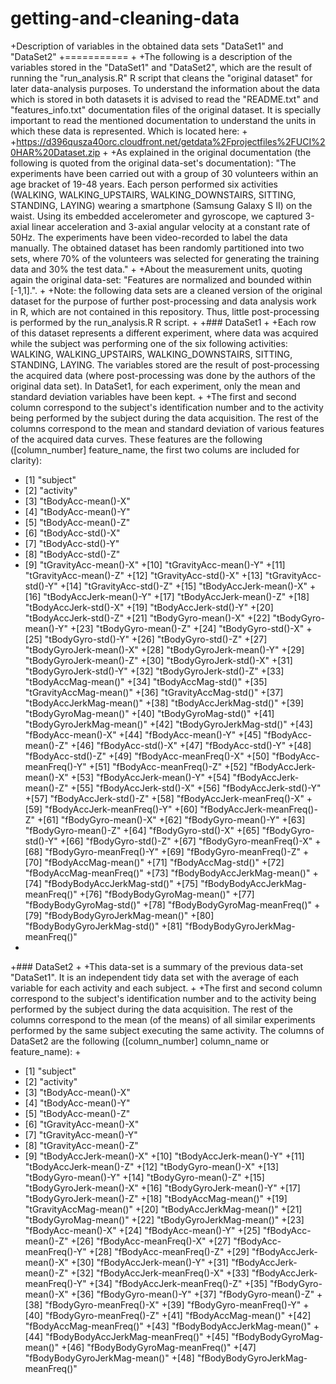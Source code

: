 getting-and-cleaning-data
=========================
+Description of variables in the obtained data sets "DataSet1" and "DataSet2"
+===========
+
+The following is a description of the variables stored in the "DataSet1" and "DataSet2", which are the result of running the "run_analysis.R" R script that cleans the "original dataset" for later data-analysis purposes. To understand the information about the data which is stored in both datasets it is advised to read the "README.txt" and "features_info.txt" documentation files of the original dataset. It is specially important to read the mentioned documentation to understand the units in which these data is represented. Which is located here:
+
+https://d396qusza40orc.cloudfront.net/getdata%2Fprojectfiles%2FUCI%20HAR%20Dataset.zip
+
+As explained in the original documentation (the following is quoted from the original data-set's documentation): "The experiments have been carried out with a group of 30 volunteers within an age bracket of 19-48 years. Each person performed six activities (WALKING, WALKING_UPSTAIRS, WALKING_DOWNSTAIRS, SITTING, STANDING, LAYING) wearing a smartphone (Samsung Galaxy S II) on the waist. Using its embedded accelerometer and gyroscope, we captured 3-axial linear acceleration and 3-axial angular velocity at a constant rate of 50Hz. The experiments have been video-recorded to label the data manually. The obtained dataset has been randomly partitioned into two sets, where 70% of the volunteers was selected for generating the training data and 30% the test data."
+
+About the measurement units, quoting again the original data-set: "Features are normalized and bounded within [-1,1].".
+
+Note: the following data sets are a cleaned version of the original dataset for the purpose of further post-processing and data analysis work in R, which are not contained in this repository. Thus, little post-processing is performed by the run_analysis.R R script.
+
+### DataSet1
+
+Each row of this dataset represents a different experiment, where data was acquired while the subject was performing one of the six following activities: WALKING, WALKING_UPSTAIRS, WALKING_DOWNSTAIRS, SITTING, STANDING, LAYING. The variables stored are the result of post-processing the acquired data (where post-processing was done by the authors of the original data set). In DataSet1, for each experiment, only the mean and standard deviation variables have been kept.
+
+The first and second column correspond to the subject's identification number and to the activity being performed by the subject during the data acquisition. The rest of the columns correspond to the mean and standard deviation of various features of the acquired data curves. These features are the following ([column_number] feature_name, the first two colums are included for clarity):
+ [1] "subject"
+ [2] "activity"
+ [3] "tBodyAcc-mean()-X"
+ [4] "tBodyAcc-mean()-Y"
+ [5] "tBodyAcc-mean()-Z"
+ [6] "tBodyAcc-std()-X"
+ [7] "tBodyAcc-std()-Y"
+ [8] "tBodyAcc-std()-Z"
+ [9] "tGravityAcc-mean()-X"
+[10] "tGravityAcc-mean()-Y"
+[11] "tGravityAcc-mean()-Z"
+[12] "tGravityAcc-std()-X"
+[13] "tGravityAcc-std()-Y"
+[14] "tGravityAcc-std()-Z"
+[15] "tBodyAccJerk-mean()-X"
+[16] "tBodyAccJerk-mean()-Y"
+[17] "tBodyAccJerk-mean()-Z"
+[18] "tBodyAccJerk-std()-X"
+[19] "tBodyAccJerk-std()-Y"
+[20] "tBodyAccJerk-std()-Z"
+[21] "tBodyGyro-mean()-X"
+[22] "tBodyGyro-mean()-Y"
+[23] "tBodyGyro-mean()-Z"
+[24] "tBodyGyro-std()-X"
+[25] "tBodyGyro-std()-Y"
+[26] "tBodyGyro-std()-Z"
+[27] "tBodyGyroJerk-mean()-X"
+[28] "tBodyGyroJerk-mean()-Y"
+[29] "tBodyGyroJerk-mean()-Z"
+[30] "tBodyGyroJerk-std()-X"
+[31] "tBodyGyroJerk-std()-Y"
+[32] "tBodyGyroJerk-std()-Z"
+[33] "tBodyAccMag-mean()"
+[34] "tBodyAccMag-std()"
+[35] "tGravityAccMag-mean()"
+[36] "tGravityAccMag-std()"
+[37] "tBodyAccJerkMag-mean()"
+[38] "tBodyAccJerkMag-std()"
+[39] "tBodyGyroMag-mean()"
+[40] "tBodyGyroMag-std()"
+[41] "tBodyGyroJerkMag-mean()"
+[42] "tBodyGyroJerkMag-std()"
+[43] "fBodyAcc-mean()-X"
+[44] "fBodyAcc-mean()-Y"
+[45] "fBodyAcc-mean()-Z"
+[46] "fBodyAcc-std()-X"
+[47] "fBodyAcc-std()-Y"
+[48] "fBodyAcc-std()-Z"
+[49] "fBodyAcc-meanFreq()-X"
+[50] "fBodyAcc-meanFreq()-Y"
+[51] "fBodyAcc-meanFreq()-Z"
+[52] "fBodyAccJerk-mean()-X"
+[53] "fBodyAccJerk-mean()-Y"
+[54] "fBodyAccJerk-mean()-Z"
+[55] "fBodyAccJerk-std()-X"
+[56] "fBodyAccJerk-std()-Y"
+[57] "fBodyAccJerk-std()-Z"
+[58] "fBodyAccJerk-meanFreq()-X"
+[59] "fBodyAccJerk-meanFreq()-Y"
+[60] "fBodyAccJerk-meanFreq()-Z"
+[61] "fBodyGyro-mean()-X"
+[62] "fBodyGyro-mean()-Y"
+[63] "fBodyGyro-mean()-Z"
+[64] "fBodyGyro-std()-X"
+[65] "fBodyGyro-std()-Y"
+[66] "fBodyGyro-std()-Z"
+[67] "fBodyGyro-meanFreq()-X"
+[68] "fBodyGyro-meanFreq()-Y"
+[69] "fBodyGyro-meanFreq()-Z"
+[70] "fBodyAccMag-mean()"
+[71] "fBodyAccMag-std()"
+[72] "fBodyAccMag-meanFreq()"
+[73] "fBodyBodyAccJerkMag-mean()"
+[74] "fBodyBodyAccJerkMag-std()"
+[75] "fBodyBodyAccJerkMag-meanFreq()"
+[76] "fBodyBodyGyroMag-mean()"
+[77] "fBodyBodyGyroMag-std()"
+[78] "fBodyBodyGyroMag-meanFreq()"
+[79] "fBodyBodyGyroJerkMag-mean()"
+[80] "fBodyBodyGyroJerkMag-std()"
+[81] "fBodyBodyGyroJerkMag-meanFreq()"
+
+### DataSet2
+
+This data-set is a summary of the previous data-set "DataSet1". It is an independent tidy data set with the average of each variable for each activity and each subject.
+
+The first and second column correspond to the subject's identification number and to the activity being performed by the subject during the data acquisition. The rest of the columns correspond to the mean (of the means) of all similar experiments performed by the same subject executing the same activity. The columns of DataSet2 are the following ([column_number] column_name or feature_name):
+
+ [1] "subject"
+ [2] "activity"
+ [3] "tBodyAcc-mean()-X"
+ [4] "tBodyAcc-mean()-Y"
+ [5] "tBodyAcc-mean()-Z"
+ [6] "tGravityAcc-mean()-X"
+ [7] "tGravityAcc-mean()-Y"
+ [8] "tGravityAcc-mean()-Z"
+ [9] "tBodyAccJerk-mean()-X"
+[10] "tBodyAccJerk-mean()-Y"
+[11] "tBodyAccJerk-mean()-Z"
+[12] "tBodyGyro-mean()-X"
+[13] "tBodyGyro-mean()-Y"
+[14] "tBodyGyro-mean()-Z"
+[15] "tBodyGyroJerk-mean()-X"
+[16] "tBodyGyroJerk-mean()-Y"
+[17] "tBodyGyroJerk-mean()-Z"
+[18] "tBodyAccMag-mean()"
+[19] "tGravityAccMag-mean()"
+[20] "tBodyAccJerkMag-mean()"
+[21] "tBodyGyroMag-mean()"
+[22] "tBodyGyroJerkMag-mean()"
+[23] "fBodyAcc-mean()-X"
+[24] "fBodyAcc-mean()-Y"
+[25] "fBodyAcc-mean()-Z"
+[26] "fBodyAcc-meanFreq()-X"
+[27] "fBodyAcc-meanFreq()-Y"
+[28] "fBodyAcc-meanFreq()-Z"
+[29] "fBodyAccJerk-mean()-X"
+[30] "fBodyAccJerk-mean()-Y"
+[31] "fBodyAccJerk-mean()-Z"
+[32] "fBodyAccJerk-meanFreq()-X"
+[33] "fBodyAccJerk-meanFreq()-Y"
+[34] "fBodyAccJerk-meanFreq()-Z"
+[35] "fBodyGyro-mean()-X"
+[36] "fBodyGyro-mean()-Y"
+[37] "fBodyGyro-mean()-Z"
+[38] "fBodyGyro-meanFreq()-X"
+[39] "fBodyGyro-meanFreq()-Y"
+[40] "fBodyGyro-meanFreq()-Z"
+[41] "fBodyAccMag-mean()"
+[42] "fBodyAccMag-meanFreq()"
+[43] "fBodyBodyAccJerkMag-mean()"
+[44] "fBodyBodyAccJerkMag-meanFreq()"
+[45] "fBodyBodyGyroMag-mean()"
+[46] "fBodyBodyGyroMag-meanFreq()"
+[47] "fBodyBodyGyroJerkMag-mean()"
+[48] "fBodyBodyGyroJerkMag-meanFreq()"
